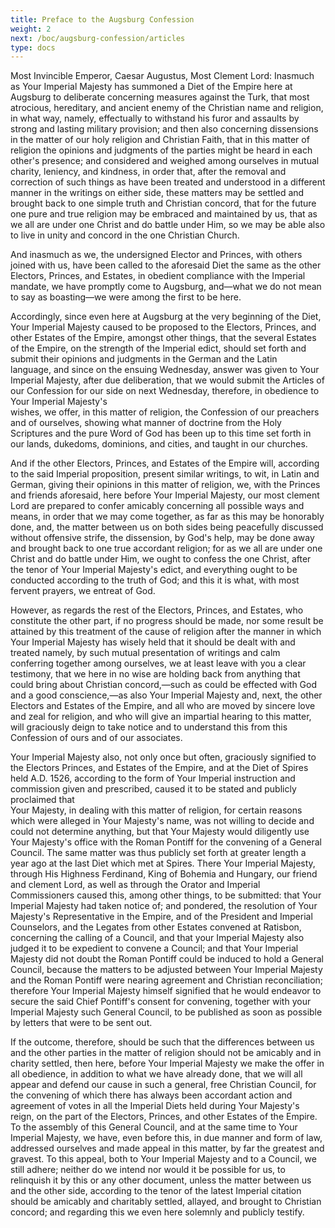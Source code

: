```yaml
---
title: Preface to the Augsburg Confession
weight: 2
next: /boc/augsburg-confession/articles
type: docs
---
```


  Most Invincible Emperor, Caesar Augustus, Most Clement Lord:
Inasmuch as Your Imperial Majesty has summoned a Diet of the
Empire here at Augsburg to deliberate concerning measures against
the Turk, that most atrocious, hereditary, and ancient enemy
of the Christian name and religion, in what way, namely, effectually
to withstand his furor and assaults by strong and lasting military
provision;   and then also concerning dissensions in
the matter of our holy religion and Christian Faith, that in
this matter of religion the opinions and judgments of the parties
might be heard in each other's presence; and considered and
weighed   among ourselves in mutual charity, leniency,
and kindness, in order that, after the removal and correction
of such things as have been treated and understood in a different
manner in the writings on either side, these matters may be
settled and brought back to one simple truth and Christian concord,
  that for the future one pure and true religion may
be embraced and maintained by us, that as we all are under one
Christ and do battle under Him, so we may be able also to live
in unity and concord in the one Christian Church.

And inasmuch as we, the undersigned Elector and   Princes,
with others joined with us, have been called to the aforesaid
Diet the same as the other Electors, Princes, and Estates, in
obedient compliance with the Imperial mandate, we have promptly
come to Augsburg, and—what we do not mean to say as boasting—we
were among the first to be here.

  Accordingly, since even here at Augsburg at the very beginning
of the Diet, Your Imperial Majesty caused to be proposed to
the Electors, Princes, and other Estates of the Empire, amongst
other things, that the several Estates of the Empire, on the
strength of the Imperial edict, should set forth and submit
their opinions and judgments in the German and the Latin  
language, and since on the ensuing Wednesday, answer was given
to Your Imperial Majesty, after due deliberation, that we would
submit the Articles of our Confession for our side on next Wednesday,
therefore, in obedience to Your Imperial Majesty's  
wishes, we offer, in this matter of religion, the Confession
of our preachers and of ourselves, showing what manner of doctrine
from the Holy Scriptures and the pure Word of God has been up
to this time set forth in our lands, dukedoms, dominions, and
cities, and taught in our churches.

  And if the other Electors, Princes, and Estates of the Empire
will, according to the said Imperial proposition, present similar
writings, to wit, in Latin and German, giving their opinions
in this   matter of religion, we, with the Princes
and friends aforesaid, here before Your Imperial Majesty, our
most clement Lord are prepared to confer amicably concerning
all possible ways and means, in order that we may come together,
as far as this may be honorably done, and, the matter between
us on both sides being peacefully discussed without offensive
strife, the dissension, by God's help, may be done away and
brought back to one true accordant   religion; for
as we all are under one Christ and do battle under Him, we ought
to confess the one Christ, after the tenor of Your Imperial
Majesty's edict, and everything ought to be conducted according
to the truth of God; and this it is what, with most fervent
prayers, we entreat of God.

 
However, as regards the rest of the Electors, Princes, and Estates,
who constitute the other part, if no progress should be made,
nor some result be attained by this treatment of the cause of
religion after the manner in which Your Imperial Majesty has
wisely held that it should be dealt with and treated namely,
by such mutual presentation of writings and calm conferring
together among ourselves,   we at least leave with
you a clear testimony, that we here in no wise are holding back
from anything that could bring about Christian concord,—such
as could be effected with God and a good conscience,—as
  also Your Imperial Majesty and, next, the other Electors
and Estates of the Empire, and all who are moved by sincere
love and zeal for religion, and who will give an impartial hearing
to this matter, will graciously deign to take notice and to
understand this from this Confession of ours and of our associates.


 
Your Imperial Majesty also, not only once but often, graciously
signified to the Electors Princes, and Estates of the Empire,
and at the Diet of Spires held A.D. 1526, according to the form
of Your Imperial instruction and commission given and prescribed,
caused it to be stated and publicly proclaimed that  
Your Majesty, in dealing with this matter of religion, for certain
reasons which were alleged in Your Majesty's name, was not willing
to decide and could not determine anything, but that Your Majesty
would diligently use Your Majesty's office with the Roman Pontiff
for the convening of a General Council.   The same
matter was thus publicly set forth at greater length a year
ago at the last Diet which met at Spires.   There Your
Imperial Majesty, through His Highness Ferdinand, King of Bohemia
and Hungary, our friend and clement Lord, as well as through
the Orator and Imperial Commissioners caused this, among other
things, to be submitted: that Your Imperial Majesty had taken
notice of; and pondered, the resolution of Your Majesty's Representative
in the Empire, and of the President and Imperial Counselors,
and the Legates from other Estates convened at Ratisbon,  
concerning the calling of a Council, and that your Imperial
Majesty also judged it to be expedient to convene a Council;
and that Your Imperial Majesty did not doubt the Roman Pontiff
could be induced to   hold a General Council, because
the matters to be adjusted between Your Imperial Majesty and
the Roman Pontiff were nearing agreement and Christian reconciliation;
therefore Your Imperial Majesty himself signified that he would
endeavor to secure the said Chief Pontiff's consent for convening,
together with your Imperial Majesty such General Council, to
be published as soon as possible by letters that were to be
sent out.

 
If the outcome, therefore, should be such that the differences
between us and the other parties in the matter of religion should
not be amicably and in charity settled, then here, before Your
Imperial Majesty we make the offer in all obedience, in addition
to what we have already done, that we will all appear and defend
our cause in such a general, free Christian Council, for the
convening of which there has always been accordant action and
agreement of votes in all the Imperial Diets held during Your
Majesty's reign, on the part of the Electors, Princes, and other
Estates of the Empire.   To the assembly of this General
Council, and at the same time to Your Imperial Majesty, we have,
even before this, in due manner and form of law, addressed ourselves
and made appeal in this matter, by far the greatest and gravest.
To this   appeal, both to Your Imperial Majesty and
to a Council, we still adhere; neither do we intend nor would
it be possible for us, to relinquish it by this or any other
document, unless the matter between us and the other side, according
to the tenor of the latest Imperial citation should be amicably
and charitably settled, allayed, and brought to Christian concord;
  and regarding this we even here solemnly and publicly
testify.